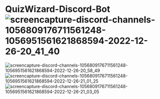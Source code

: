 # QuizWizard-Discord-Bot![screencapture-discord-channels-1056809176711561248-1056951561621868594-2022-12-26-20_41_40](https://user-images.githubusercontent.com/101264150/226669131-85341521-fff2-4504-b97a-f2938890c57f.png)
![screencapture-discord-channels-1056809176711561248-1056951561621868594-2022-12-26-20_58_49](https://user-images.githubusercontent.com/101264150/226669173-6489b554-c459-465b-a6d3-008a21779812.png)
![screencapture-discord-channels-1056809176711561248-1056951561621868594-2022-12-26-21_01_25](https://user-images.githubusercontent.com/101264150/226669189-b24216ad-2aed-420a-b74a-e38b63d72541.png)
![screencapture-discord-channels-1056809176711561248-1056951561621868594-2022-12-26-21_03_05](https://user-images.githubusercontent.com/101264150/226669200-a8707f9c-eb9d-4df8-b878-1be304a04d0b.png)
